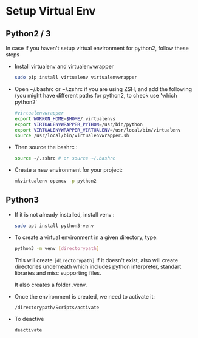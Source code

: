 
# Setup Virtual Env 

## Python2 / 3

In case if you haven't setup virtual environment for python2, follow these steps

- Install virtualenv and virtualenvwrapper
  ```bash
  sudo pip install virtualenv virtualenvwrapper
  ```

- Open ~/.bashrc or ~/.zshrc if you are using ZSH, and add the following (you might have different paths for python2, to check use 'which python2'
  ```bash
  #virtualenvwrapper
  export WORKON_HOME=$HOME/.virtualenvs
  export VIRTUALENVWRAPPER_PYTHON=/usr/bin/python
  export VIRTUALENVWRAPPER_VIRTUALENV=/usr/local/bin/virtualenv
  source /usr/local/bin/virtualenvwrapper.sh
  ```
- Then source the bashrc :
  ```bash
  source ~/.zshrc # or source ~/.bashrc 
  ```

- Create a new environment for your project:
  ```bash
  mkvirtualenv opencv -p python2 
  ```


## Python3 

- If it is not already installed, install venv :
  ```bash
  sudo apt install python3-venv
  ```

- To create a virtual environment in a given directory, type:
  ```bash
  python3 -m venv [directorypath]
  ```
  This will create `[directorypath]` if it doesn't exist, also will create directories underneath which includes python interpreter, standart libraries and misc supporting files. 

  It also creates a folder .venv.

- Once the environment is created, we need to activate it:
  ```bash
  /directorypath/Scripts/activate 
  ```
- To deactive 
  ```bash
  deactivate
  ```


